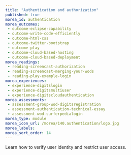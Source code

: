 ```yaml
---
title: "Authentication and authorization"
published: true
morea_id: authentication
morea_outcomes:
 - outcome-eclipse-capability
 - outcome-write-code-efficiently
 - outcome-html-css
 - outcome-twitter-bootstrap
 - outcome-play
 - outcome-cloud-based-hosting
 - outcome-cloud-based-deployment
morea_readings:
 - reading-screencast-authorization
 - reading-screencast-merging-your-wods
 - reading-play-example-login
morea_experiences:
 - experience-digitslogin
 - experience-digitsmultiuser
 - experience-digitscloudauthentication
morea_assessments:
 - assessment-group-wod-digitsregistration
 - assessment-authentication-technical-essay
 - assessment-wod-surferpedialogin
morea_type: module
morea_icon_url: /morea/140.authentication/logo.jpg
morea_labels:
morea_sort_order: 14
---
```


Learn how to verify user identity and restrict user access.




